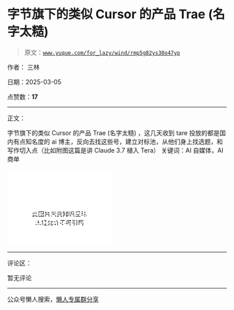 # 字节旗下的类似 Cursor 的产品 Trae (名字太糙)

> 原文：[`www.yuque.com/for_lazy/wind/rmp5g82ys38o47yp`](https://www.yuque.com/for_lazy/wind/rmp5g82ys38o47yp)

作者： 三林

日期：2025-03-05

点赞数：**17**

* * *

正文：

字节旗下的类似 Cursor 的产品 Trae (名字太糙) ，这几天收到 tare
投放的都是国内有点知名度的 ai 博主，反向去找这些号，建立对标池，从他们身上找选题，和写作切入点（比如附图这篇是讲 Claude 3.7 植入 Tera）
关键词：AI 自媒体，AI 商单

![](img/e2d8f17ceb00bc7128e206c9fd4b7873.png "None")

* * *

评论区：

暂无评论

* * *

公众号懒人搜索，[懒人专属群分享](https://lazybook.fun/#/blog/group)